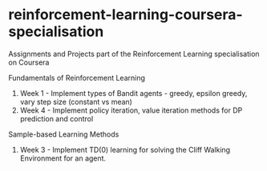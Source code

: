 # reinforcement-learning-coursera-specialisation
Assignments and Projects part of the Reinforcement Learning specialisation on Coursera

Fundamentals of Reinforcement Learning
1. Week 1 - Implement types of Bandit agents - greedy, epsilon greedy, vary step size (constant vs mean)
2. Week 4 - Implement policy iteration, value iteration methods for DP prediction and control

Sample-based Learning Methods
1. Week 3 - Implement TD(0) learning for solving the Cliff Walking Environment for an agent. 
